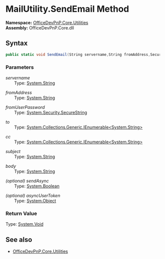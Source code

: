 # MailUtility.SendEmail Method  
**Namespace:** [OfficeDevPnP.Core.Utilities](OfficeDevPnP.Core.Utilities.md)  
**Assembly:** OfficeDevPnP.Core.dll  
## Syntax
```C#
public static void SendEmail(String servername,String fromAddress,SecureString fromUserPassword,IEnumerable<String> to,IEnumerable<String> cc,String subject,String body,Boolean sendAsync,Object asyncUserToken)
```
### Parameters
*servername*  
&emsp;&emsp;Type: [System.String](System.String.md) 
&emsp;&emsp;  
  
*fromAddress*  
&emsp;&emsp;Type: [System.String](System.String.md) 
&emsp;&emsp;  
  
*fromUserPassword*  
&emsp;&emsp;Type: [System.Security.SecureString](System.Security.SecureString.md) 
&emsp;&emsp;  
  
*to*  
&emsp;&emsp;Type: [System.Collections.Generic.IEnumerable<System.String>](System.Collections.Generic.IEnumerable<System.String>.md) 
&emsp;&emsp;  
  
*cc*  
&emsp;&emsp;Type: [System.Collections.Generic.IEnumerable<System.String>](System.Collections.Generic.IEnumerable<System.String>.md) 
&emsp;&emsp;  
  
*subject*  
&emsp;&emsp;Type: [System.String](System.String.md) 
&emsp;&emsp;  
  
*body*  
&emsp;&emsp;Type: [System.String](System.String.md) 
&emsp;&emsp;  
  
*(optional) sendAsync*  
&emsp;&emsp;Type: [System.Boolean](System.Boolean.md) 
&emsp;&emsp;  
  
*(optional) asyncUserToken*  
&emsp;&emsp;Type: [System.Object](System.Object.md) 
&emsp;&emsp;  
  
### Return Value
Type: [System.Void](System.Void.md 
)
## See also
- [OfficeDevPnP.Core.Utilities](OfficeDevPnP.Core.Utilities.md)
